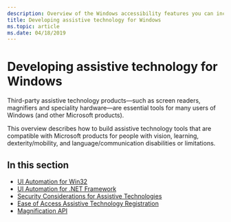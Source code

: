 ```yaml
---
description: Overview of the Windows accessibility features you can incorporate into your UI framework.
title: Developing assistive technology for Windows
ms.topic: article
ms.date: 04/18/2019
---
```


# Developing assistive technology for Windows

Third-party assistive technology products—such as screen readers, magnifiers and speciality hardware—are essential tools for many users of Windows (and other Microsoft products).

This overview describes how to build assistive technology tools that are compatible with Microsoft products for people with vision, learning, dexterity/mobility, and language/communication disabilities or limitations.

## In this section

- [UI Automation for Win32](/windows/desktop/winauto/entry-uiauto-win32)
- [UI Automation for .NET Framework](/dotnet/framework/ui-automation/ui-automation-overview)
- [Security Considerations for Assistive Technologies](../winauto/uiauto-securityoverview.md)
- [Ease of Access Assistive Technology Registration](/windows/desktop/winauto/ease-of-access---assistive-technology-registration)
- [Magnification API](/previous-versions/windows/desktop/magapi/entry-magapi-sdk)
